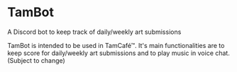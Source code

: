 # TamBot
A Discord bot to keep track of daily/weekly art submissions

TamBot is intended to be used in TamCafé™. It's main functionalities are to keep score for daily/weekly art submissions and to play music in voice chat. (Subject to change)
